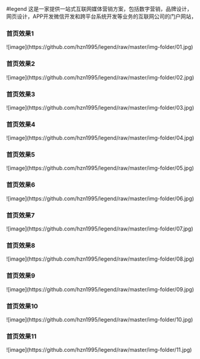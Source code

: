 #legend
这是一家提供一站式互联网媒体营销方案，包括数字营销，品牌设计，网页设计，APP开发微信开发和跨平台系统开发等业务的互联网公司的门户网站，
<h3>首页效果1</h3>
![image](https://github.com/hzn1995/legend/raw/master/img-folder/01.jpg)
<br>
<h3>首页效果2</h3>
![image](https://github.com/hzn1995/legend/raw/master/img-folder/02.jpg)
<br>
<h3>首页效果3</h3>
![image](https://github.com/hzn1995/legend/raw/master/img-folder/03.jpg)
<br>
<h3>首页效果4</h3>
![image](https://github.com/hzn1995/legend/raw/master/img-folder/04.jpg)
<br>
<h3>首页效果5</h3>
![image](https://github.com/hzn1995/legend/raw/master/img-folder/05.jpg)
<br>
<h3>首页效果6</h3>
![image](https://github.com/hzn1995/legend/raw/master/img-folder/06.jpg)
<br>
<h3>首页效果7</h3>
![image](https://github.com/hzn1995/legend/raw/master/img-folder/07.jpg)
<br>
<h3>首页效果8</h3>
![image](https://github.com/hzn1995/legend/raw/master/img-folder/08.jpg)
<br>
<h3>首页效果9</h3>
![image](https://github.com/hzn1995/legend/raw/master/img-folder/09.jpg)
<br>
<h3>首页效果10</h3>
![image](https://github.com/hzn1995/legend/raw/master/img-folder/10.jpg)
<br>
<h3>首页效果11</h3>
![image](https://github.com/hzn1995/legend/raw/master/img-folder/11.jpg)
<br>
